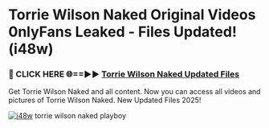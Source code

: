 # Torrie Wilson Naked Original Videos 0nlyFans Leaked - Files Updated! (i48w)

<h3>🔴 CLICK HERE 🌐==►► <a href="https://tinyurl.com/up5wt9bj" rel="nofollow">Torrie Wilson Naked Updated Files</a></h3>

Get Torrie Wilson Naked and all content. Now you can access all videos and pictures of Torrie Wilson Naked. New Updated Files 2025!

[![i48w](https://i.imgur.com/ABiUzMV.gif)](https://tinyurl.com/up5wt9bj)
torrie wilson naked playboy